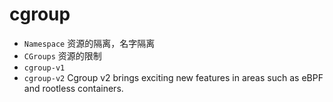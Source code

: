 cgroup
===============

* `Namespace` 资源的隔离，名字隔离
* `CGroups` 资源的限制
* `cgroup-v1`
* `cgroup-v2` Cgroup v2 brings exciting new features in areas such as eBPF and rootless containers.

